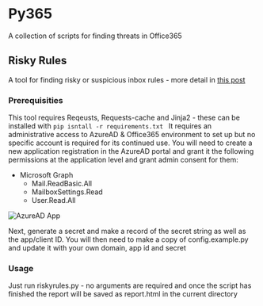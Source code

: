 # Py365
A collection of scripts for finding threats in Office365

## Risky Rules
A tool for finding risky or suspicious inbox rules - more detail in [this post](https://blog.rothe.uk/risky-rules-in-office365/)

### Prerequisities
This tool requires Reqeusts, Requests-cache and Jinja2 - these can be installed with ```pip isntall -r requirements.txt ```
It requires an administrative access to AzureAD & Office365 environment to set up but no specific account is required for its continued use.
You will need to create a new application registration in the AzureAD portal and grant it the following permissions at the application level and grant admin consent for them:
+ Microsoft Graph
    + Mail.ReadBasic.All
    + MailboxSettings.Read
    + User.Read.All

![AzureAD App](https://blog.rothe.uk/content/images/2020/08/2020-08-23-10_52_34-py365-_-API-permissions---Microsoft-Azure-and-13-more-pages---Home---Microsoft--.png)

Next, generate a secret and make a record of the secret string as well as the app/client ID.
You will then need to make a copy of config.example.py and update it with your own domain, app id and secret

### Usage
Just run riskyrules.py - no arguments are required and once the script has finished the report will be saved as report.html in the current directory